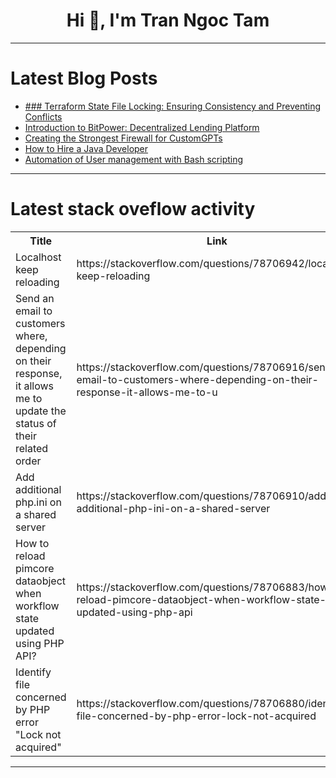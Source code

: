 <h1 align="center">Hi 👋, I'm Tran Ngoc Tam</h1>

---

# Latest Blog Posts 
<!-- BLOG-POST-LIST:START -->
- [### Terraform State File Locking: Ensuring Consistency and Preventing Conflicts](https://dev.to/vishwajeet_pratapsingh_a/-terraform-state-file-locking-ensuring-consistency-and-preventing-conflicts-k1l)
- [Introduction to BitPower: Decentralized Lending Platform](https://dev.to/aimm_y/introduction-to-bitpower-decentralized-lending-platform-447p)
- [Creating the Strongest Firewall for CustomGPTs](https://dev.to/kumala3/creating-the-strongest-firewall-for-customgpts-4gfo)
- [How to Hire a Java Developer](https://dev.to/bytesfarms/how-to-hire-a-java-developer-273)
- [Automation of User management with Bash scripting](https://dev.to/james_chima/automation-of-user-management-with-bash-scripting-3g3o)
<!-- BLOG-POST-LIST:END -->

---

# Latest stack oveflow activity
<table>
  <tr><th>Title</th><th>Link</th></tr>
  <!-- STACKOVERFLOW:START --><tr><td>Localhost keep reloading</td><td>https://stackoverflow.com/questions/78706942/localhost-keep-reloading</td></tr><tr><td>Send an email to customers where, depending on their response, it allows me to update the status of their related order</td><td>https://stackoverflow.com/questions/78706916/send-an-email-to-customers-where-depending-on-their-response-it-allows-me-to-u</td></tr><tr><td>Add additional php.ini on a shared server</td><td>https://stackoverflow.com/questions/78706910/add-additional-php-ini-on-a-shared-server</td></tr><tr><td>How to reload pimcore dataobject when workflow state updated using PHP API?</td><td>https://stackoverflow.com/questions/78706883/how-to-reload-pimcore-dataobject-when-workflow-state-updated-using-php-api</td></tr><tr><td>Identify file concerned by PHP error &quot;Lock not acquired&quot;</td><td>https://stackoverflow.com/questions/78706880/identify-file-concerned-by-php-error-lock-not-acquired</td></tr><!-- STACKOVERFLOW:END -->
</table>

---


